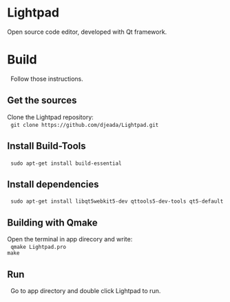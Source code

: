 # Lightpad
Open source code editor, developed with Qt framework.

<h1>Build</h1>
&nbsp;
Follow those instructions.

<h2>Get the sources</h2>
Clone the Lightpad repository: </br>
&nbsp;
<code>git clone https://github.com/djeada/Lightpad.git</code>

<h2>Install Build-Tools</h2>
&nbsp;
<code>sudo apt-get install build-essential</code>

<h2>Install dependencies</h2>
&nbsp;
<code>sudo apt-get install libqt5webkit5-dev qttools5-dev-tools qt5-default</code>
                     
<h2>Building with Qmake</h2>
Open the terminal in app direcory and write: </br>
&nbsp;
<code>qmake Lightpad.pro &nbsp;
make</code>

<h2>Run</h2>
&nbsp;
Go to app directory and double click Lightpad to run.
